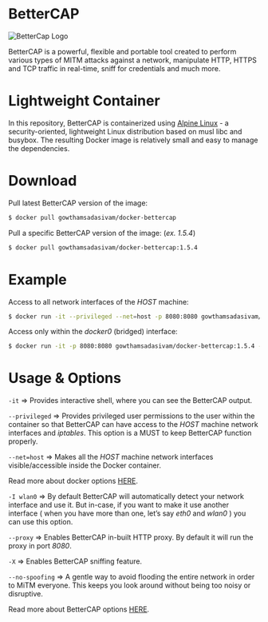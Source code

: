 # **BetterCAP**

![BetterCap Logo](https://bettercap.org/assets/img/homepage-logo-border.png
 "")

BetterCAP is a powerful, flexible and portable tool created to perform various types of MITM attacks against a network, manipulate HTTP, HTTPS and TCP traffic in real-time, sniff for credentials and much more.

# Lightweight Container

In this repository, BetterCAP is containerized using [Alpine Linux](https://alpinelinux.org/ "") -  a security-oriented, lightweight Linux distribution based on musl libc and busybox. The resulting Docker image is relatively small and easy to manage the dependencies.

# Download

Pull latest BetterCAP version of the image:

```sh
$ docker pull gowthamsadasivam/docker-bettercap
```

Pull a specific BetterCAP version of the image: (*ex. 1.5.4*)

```sh
$ docker pull gowthamsadasivam/docker-bettercap:1.5.4
```

# Example

Access to all network interfaces of the *HOST* machine:

```sh
$ docker run -it --privileged --net=host -p 8080:8080 gowthamsadasivam/docker-bettercap:1.5.4 -T 192.168.0.3 -I wlan0 --proxy -X --no-spoofing
```

Access only within the *docker0* (bridged) interface:

```sh
$ docker run -it -p 8080:8080 gowthamsadasivam/docker-bettercap:1.5.4 -T 172.17.0.3 --proxy -X --no-spoofing
```

# Usage & Options

`-it` => Provides interactive shell, where you can see the BetterCAP output.

`--privileged` => Provides privileged user permissions to the user within the container so that BetterCAP can have access to the *HOST* machine network interfaces and *iptables*. This option is a MUST to keep BetterCAP function properly.

`--net=host` => Makes all the *HOST* machine network interfaces visible/accessible inside the Docker container.

Read more about docker options [HERE](https://docs.docker.com/engine/reference/run/ "").

`-I wlan0` => By default BetterCAP will automatically detect your network interface and use it. But in-case, if you want to make it use another interface ( when you have more than one, let’s say *eth0* and *wlan0* ) you can use this option.

`--proxy` => Enables BetterCAP in-built HTTP proxy. By default it will run the proxy in port *8080*.

`-X` => Enables BetterCAP sniffing feature.

`--no-spoofing` => A gentle way to avoid flooding the entire network in order to MiTM everyone. This keeps you look around without being too noisy or disruptive.

Read more about BetterCAP options [HERE](https://bettercap.org/docs/main.html "").
